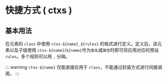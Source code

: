 # 快捷方式 ( ctxs )

## 基本用法

在元素的 `class` 中使用 `ctxs-${name}_${rules}` 的格式进行定义。定义后，该元素以及子级使用 `ctxs-${name}`/`${name}`作为`类名`或`属性`时即可将应用对应的预设`rules`。多个规则可以用 `,` 分隔。

<demo vue="context-shortcuts/base.vue"/>

::: warning
`ctxs-${name}` 仅能直接应用于 `class`，不能通过封装方式进行间接调用。
:::
